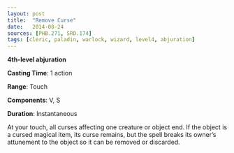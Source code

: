 ```yaml
---
layout: post
title:  "Remove Curse"
date:   2014-08-24
sources: [PHB.271, SRD.174]
tags: [cleric, paladin, warlock, wizard, level4, abjuration]
---
```


**4th-level abjuration**

**Casting Time**: 1 action

**Range**: Touch

**Components**: V, S

**Duration**: Instantaneous

At your touch, all curses affecting one creature or object end. If the object is a cursed magical item, its curse remains, but the spell breaks its owner’s attunement to the object so it can be removed or discarded.
